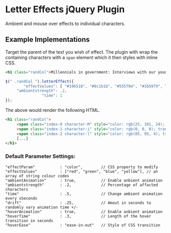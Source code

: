 # Letter Effects jQuery Plugin
Ambient and mouse over effects to individual characters.

## Example Implementations

Target the parent of the text you wish of effect. The plugin with wrap the containing characters with a `span` element which it then styles with inline CSS.

```html
<h1 class="randCol">Millennials in government: Interviews with our youngest public servants</h1>
```

```javascript
$(" .randCol ").letterEffect({
        "effectValues": [ "#196518", "#8c1b1b", "#555f04", "#1b5979", "#944b10" ],
     "ambientstrength": .2,
                "time": 1
});
```

The above would render the following HTML.

```html
<h1 class="randCol">
     <span class="index-0 character-M" style="color: rgb(25, 101, 24); transition: color 1.89246s ease-in-out;">M</span>
     <span class="index-1 character-i" style="color: rgb(0, 0, 0); transition: color 1.89246s ease-in-out;">i</span>
     <span class="index-2 character-l" style="color: rgb(85, 95, 4); transition: color 1.89246s ease-in-out;">l</span>
     [...]
</h1>
```

### Default Parameter Settings:

```
"effectParam"           : "color",        // CSS property to modify 
"effectValues"          : ["red", "green", "blue", "yellow"], // an array of string colour codes
"ambientAnimation"      : true,           // Enable anbient animation
"ambientstrength"       : .2,             // Percentage of affacted characters
"time"                  : .5,             // Change ambient animation every xSeconds
"drift"                 : .25,            // Amout in seconds to randomly vary animation time +/- 
"hoverAnimation"        : true,           // Enable anbient animation
"hoverTime"             : .3,             // Length of the hover transition in seconds
"hoverEase"             : "ease-in-out"   // Style of CSS transition
```
